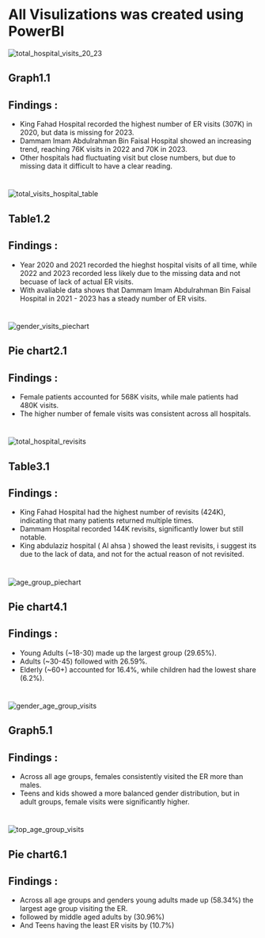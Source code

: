 # All Visulizations was created using PowerBI 

![total_hospital_visits_20_23](https://github.com/user-attachments/assets/55a35ded-5c50-45d0-93d9-47ee98b1769a)
## Graph1.1


## Findings :
- King Fahad Hospital recorded the highest number of ER visits (307K) in 2020, but data is missing for 2023.
- Dammam Imam Abdulrahman Bin Faisal Hospital showed an increasing trend, reaching 76K visits in 2022 and 70K in 2023.
- Other hospitals had fluctuating visit but close numbers, but due to missing data it difficult to have a clear reading.  

#
![total_visits_hospital_table](https://github.com/user-attachments/assets/e77274f2-aee8-459a-885e-0637e7697e74)

## Table1.2

##  Findings : 
- Year 2020 and 2021 recorded the hieghst hospital visits of all time, while 2022 and 2023 recorded less likely due to the missing data and not becuase of lack of actual ER visits.
- With avaliable data shows that Dammam Imam Abdulrahman Bin Faisal Hospital in 2021 - 2023 has a steady number of ER visits.

#
![gender_visits_piechart](https://github.com/user-attachments/assets/b620845e-259f-4705-be27-39f6d0c244f3)
## Pie chart2.1

## Findings :
- Female patients accounted for 568K visits, while male patients had 480K visits.
- The higher number of female visits was consistent across all hospitals.

#
![total_hospital_revisits](https://github.com/user-attachments/assets/5037c578-fb5f-4e59-b444-0ca69d2d43a5)
## Table3.1

## Findings :
- King Fahad Hospital had the highest number of revisits (424K), indicating that many patients returned multiple times.
- Dammam Hospital recorded 144K revisits, significantly lower but still notable.
- King abdulaziz hospital ( Al ahsa ) showed the least revisits, i suggest its due to the lack of data, and not for the actual reason of not revisited.

#
![age_group_piechart](https://github.com/user-attachments/assets/2afad892-6eac-42cb-a6b0-1ce9b18a46d5)
## Pie chart4.1

## Findings :
- Young Adults (~18-30) made up the largest group (29.65%).
- Adults (~30-45) followed with 26.59%.
- Elderly (~60+) accounted for 16.4%, while children had the lowest share (6.2%).

#
![gender_age_group_visits](https://github.com/user-attachments/assets/84986e1d-d49e-4880-80b5-3004f4a2aafa)
## Graph5.1

## Findings : 
- Across all age groups, females consistently visited the ER more than males.
- Teens and kids showed a more balanced gender distribution, but in adult groups, female visits were significantly higher.

#
![top_age_group_visits](https://github.com/user-attachments/assets/3ced0ae0-d117-4d5c-b245-1bbf49b4977f)
## Pie chart6.1

## Findings :
- Across all age groups and genders young adults made up (58.34%) the largest age group visiting the ER.
- followed by middle aged adults by (30.96%)
- And Teens having the least ER visits by (10.7%)





